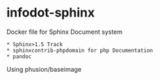 # infodot-sphinx
Docker file for Sphinx Document system

	* Sphinx>1.5 Track
	* sphinxcontrib-phpdomain for php Documentation
	* pandoc

Using phusion/baseimage
